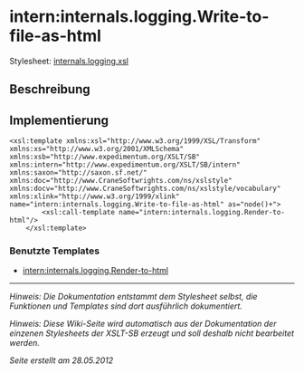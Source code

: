 # intern:internals.logging.Write-to-file-as-html #

Stylesheet: [internals.logging.xsl](http://code.google.com/p/xslt-sb/source/browse/trunk/xslt-sb/internals.logging.xsl)

## Beschreibung ##
## Implementierung ##
```
<xsl:template xmlns:xsl="http://www.w3.org/1999/XSL/Transform" xmlns:xs="http://www.w3.org/2001/XMLSchema" xmlns:xsb="http://www.expedimentum.org/XSLT/SB" xmlns:intern="http://www.expedimentum.org/XSLT/SB/intern" xmlns:saxon="http://saxon.sf.net/" xmlns:doc="http://www.CraneSoftwrights.com/ns/xslstyle" xmlns:docv="http://www.CraneSoftwrights.com/ns/xslstyle/vocabulary" xmlns:xlink="http://www.w3.org/1999/xlink" name="intern:internals.logging.Write-to-file-as-html" as="node()+">
		<xsl:call-template name="intern:internals.logging.Render-to-html"/>
	</xsl:template>
```

### Benutzte Templates ###
  * [intern:internals.logging.Render-to-html](intern_internals_logging_Render_to_html.md)


---


_Hinweis: Die Dokumentation entstammt dem Stylesheet selbst, die Funktionen und Templates sind dort ausführlich dokumentiert._

_Hinweis: Diese Wiki-Seite wird automatisch aus der Dokumentation der einzenen Stylesheets der XSLT-SB erzeugt und soll deshalb nicht bearbeitet werden._

_Seite erstellt am 28.05.2012_
